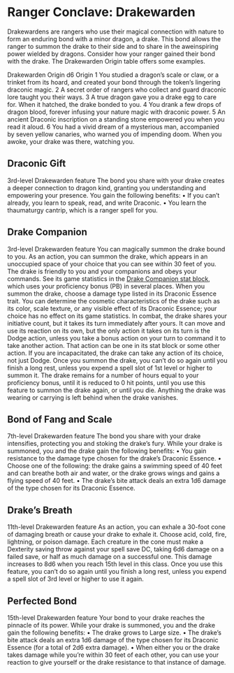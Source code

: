 # Ranger Conclave: Drakewarden
Drakewardens are rangers who use their
magical connection with nature to form an
enduring bond with a minor dragon, a drake.
This bond allows the ranger to summon the
drake to their side and to share in the aweinspiring power wielded by dragons.
Consider how your ranger gained their bond
with the drake. The Drakewarden Origin table
offers some examples.

Drakewarden Origin
d6 Origin
1 You studied a dragon’s scale or claw, or a
trinket from its hoard, and created your bond
through the token’s lingering draconic magic.
2 A secret order of rangers who collect and
guard draconic lore taught you their ways.
3 A true dragon gave you a drake egg to care for.
When it hatched, the drake bonded to you.
4 You drank a few drops of dragon blood, forever
infusing your nature magic with draconic
power.
5 An ancient Draconic inscription on a standing
stone empowered you when you read it aloud.
6 You had a vivid dream of a mysterious man,
accompanied by seven yellow canaries, who
warned you of impending doom. When you
awoke, your drake was there, watching you.

## Draconic Gift
3rd-level Drakewarden feature
The bond you share with your drake creates a
deeper connection to dragon kind, granting you
understanding and empowering your presence.
You gain the following benefits:
• If you can’t already, you learn to speak, read,
and write Draconic.
• You learn the thaumaturgy cantrip, which is a
ranger spell for you.

## Drake Companion
3rd-level Drakewarden feature
You can magically summon the drake bound to
you. As an action, you can summon the drake,
which appears in an unoccupied space of your
choice that you can see within 30 feet of you.
The drake is friendly to you and your
companions and obeys your commands. See its
game statistics in the [Drake Companion stat
block](/Creatures/DrakeCompanion.md), which 
uses your proficiency bonus (PB) in
several places. When you summon the drake,
choose a damage type listed in its Draconic
Essence trait. You can determine the cosmetic
characteristics of the drake such as its color,
scale texture, or any visible effect of its Draconic
Essence; your choice has no effect on its game
statistics.
In combat, the drake shares your initiative
count, but it takes its turn immediately after
yours. It can move and use its reaction on its
own, but the only action it takes on its turn is the
Dodge action, unless you take a bonus action on
your turn to command it to take another action.
That action can be one in its stat block or some
other action. If you are incapacitated, the drake
can take any action of its choice, not just Dodge.
Once you summon the drake, you can’t do so
again until you finish a long rest, unless you
expend a spell slot of 1st level or higher to
summon it.
The drake remains for a number of hours
equal to your proficiency bonus, until it is
reduced to 0 hit points, until you use this feature
to summon the drake again, or until you die.
Anything the drake was wearing or carrying is
left behind when the drake vanishes.

## Bond of Fang and Scale
7th-level Drakewarden feature
The bond you share with your drake intensifies,
protecting you and stoking the drake’s fury.
While your drake is summoned, you and the
drake gain the following benefits:
• You gain resistance to the damage type chosen
for the drake’s Draconic Essence.
• Choose one of the following: the drake gains a
swimming speed of 40 feet and can breathe
both air and water, or the drake grows wings
and gains a flying speed of 40 feet.
• The drake’s bite attack deals an extra 1d6
damage of the type chosen for its Draconic
Essence.

## Drake’s Breath
11th-level Drakewarden feature
As an action, you can exhale a 30-foot cone of
damaging breath or cause your drake to exhale
it. Choose acid, cold, fire, lightning, or poison
damage. Each creature in the cone must make a
Dexterity saving throw against your spell save
DC, taking 6d6 damage on a failed save, or half as
much damage on a successful one.
This damage increases to 8d6 when you reach
15th level in this class.
Once you use this feature, you can’t do so again
until you finish a long rest, unless you expend a
spell slot of 3rd level or higher to use it again.

## Perfected Bond
15th-level Drakewarden feature
Your bond to your drake reaches the pinnacle of
its power. While your drake is summoned, you
and the drake gain the following benefits:
• The drake grows to Large size.
• The drake’s bite attack deals an extra 1d6
damage of the type chosen for its Draconic
Essence (for a total of 2d6 extra damage).
• When either you or the drake takes damage
while you’re within 30 feet of each other, you
can use your reaction to give yourself or the
drake resistance to that instance of damage.
